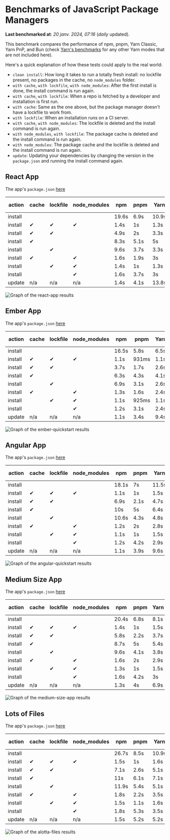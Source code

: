 # Benchmarks of JavaScript Package Managers

**Last benchmarked at**: _20 janv. 2024, 07:16_ (_daily_ updated).

This benchmark compares the performance of npm, pnpm, Yarn Classic, Yarn PnP, and Bun (check [Yarn's benchmarks](https://yarnpkg.com/benchmarks) for any other Yarn modes that are not included here).

Here's a quick explanation of how these tests could apply to the real world:

- `clean install`: How long it takes to run a totally fresh install: no lockfile present, no packages in the cache, no `node_modules` folder.
- `with cache`, `with lockfile`, `with node_modules`: After the first install is done, the install command is run again.
- `with cache`, `with lockfile`: When a repo is fetched by a developer and installation is first run.
- `with cache`: Same as the one above, but the package manager doesn't have a lockfile to work from.
- `with lockfile`: When an installation runs on a CI server.
- `with cache`, `with node_modules`: The lockfile is deleted and the install command is run again.
- `with node_modules`, `with lockfile`: The package cache is deleted and the install command is run again.
- `with node_modules`: The package cache and the lockfile is deleted and the install command is run again.
- `update`: Updating your dependencies by changing the version in the `package.json` and running the install command again.

## React App

The app's `package.json` [here](./fixtures/react-app/package.json)

| action  | cache | lockfile | node_modules| npm | pnpm | Yarn | Yarn PnP | Bun |
| ---     | ---   | ---      | ---         | --- | ---  | ---  | ---      | --- |
| install |       |          |             | 19.6s | 6.9s | 10.9s | 3s | 1.7s |
| install | ✔     | ✔        | ✔           | 1.4s | 1s | 1.3s | n/a | 69ms |
| install | ✔     | ✔        |             | 4.9s | 2s | 3.3s | 1s | 454ms |
| install | ✔     |          |             | 8.3s | 5.1s | 5s | 2.6s | 506ms |
| install |       | ✔        |             | 9.6s | 3.7s | 3.3s | 1s | 423ms |
| install | ✔     |          | ✔           | 1.6s | 1.9s | 3s | n/a | 101ms |
| install |       | ✔        | ✔           | 1.4s | 1s | 1.3s | n/a | 64ms |
| install |       |          | ✔           | 1.6s | 3.7s | 3s | n/a | 72ms |
| update  | n/a | n/a | n/a | 1.4s | 4.1s | 13.8s | 3.6s | 59ms |

<img alt="Graph of the react-app results" src="results/img/react-app.svg" />

## Ember App

The app's `package.json` [here](./fixtures/ember-quickstart/package.json)

| action  | cache | lockfile | node_modules| npm | pnpm | Yarn | Yarn PnP | Bun |
| ---     | ---   | ---      | ---         | --- | ---  | ---  | ---      | --- |
| install |       |          |             | 16.5s | 5.8s | 6.5s | 2.7s | 1.5s |
| install | ✔     | ✔        | ✔           | 1.1s | 931ms | 1.1s | n/a | 51ms |
| install | ✔     | ✔        |             | 3.7s | 1.7s | 2.6s | 971ms | 399ms |
| install | ✔     |          |             | 6.3s | 4.3s | 4.1s | 2.2s | 390ms |
| install |       | ✔        |             | 6.9s | 3.1s | 2.6s | 954ms | 323ms |
| install | ✔     |          | ✔           | 1.3s | 1.6s | 2.4s | n/a | 68ms |
| install |       | ✔        | ✔           | 1.1s | 925ms | 1.1s | n/a | 44ms |
| install |       |          | ✔           | 1.2s | 3.1s | 2.4s | n/a | 56ms |
| update  | n/a | n/a | n/a | 1.1s | 3.4s | 9.4s | 3.4s | 45ms |

<img alt="Graph of the ember-quickstart results" src="results/img/ember-quickstart.svg" />

## Angular App

The app's `package.json` [here](./fixtures/angular-quickstart/package.json)

| action  | cache | lockfile | node_modules| npm | pnpm | Yarn | Yarn PnP | Bun |
| ---     | ---   | ---      | ---         | --- | ---  | ---  | ---      | --- |
| install |       |          |             | 18.1s | 7s | 11.5s | 3.1s | 2.1s |
| install | ✔     | ✔        | ✔           | 1.1s | 1s | 1.5s | n/a | 42ms |
| install | ✔     | ✔        |             | 6.9s | 2.1s | 4.7s | 1.3s | 780ms |
| install | ✔     |          |             | 10s | 5s | 6.4s | 2.6s | 797ms |
| install |       | ✔        |             | 10.6s | 4.3s | 4.8s | 1.2s | 736ms |
| install | ✔     |          | ✔           | 1.2s | 2s | 2.8s | n/a | 70ms |
| install |       | ✔        | ✔           | 1.1s | 1s | 1.5s | n/a | 44ms |
| install |       |          | ✔           | 1.2s | 4.2s | 2.9s | n/a | 68ms |
| update  | n/a | n/a | n/a | 1.1s | 3.9s | 9.6s | 2.8s | 50ms |

<img alt="Graph of the angular-quickstart results" src="results/img/angular-quickstart.svg" />

## Medium Size App

The app's `package.json` [here](./fixtures/medium-size-app/package.json)

| action  | cache | lockfile | node_modules| npm | pnpm | Yarn | Yarn PnP | Bun |
| ---     | ---   | ---      | ---         | --- | ---  | ---  | ---      | --- |
| install |       |          |             | 20.4s | 6.8s | 8.1s | 3.1s | 1.5s |
| install | ✔     | ✔        | ✔           | 1.4s | 1s | 1.5s | n/a | 59ms |
| install | ✔     | ✔        |             | 5.8s | 2.2s | 3.7s | 1.2s | 387ms |
| install | ✔     |          |             | 8.7s | 5s | 5.4s | 2.6s | 417ms |
| install |       | ✔        |             | 9.6s | 4.1s | 3.8s | 1.2s | 376ms |
| install | ✔     |          | ✔           | 1.6s | 2s | 2.9s | n/a | 66ms |
| install |       | ✔        | ✔           | 1.3s | 1s | 1.5s | n/a | 35ms |
| install |       |          | ✔           | 1.6s | 4.2s | 3s | n/a | 56ms |
| update  | n/a | n/a | n/a | 1.3s | 4s | 6.9s | 2.5s | 60ms |

<img alt="Graph of the medium-size-app results" src="results/img/medium-size-app.svg" />

## Lots of Files

The app's `package.json` [here](./fixtures/alotta-files/package.json)

| action  | cache | lockfile | node_modules| npm | pnpm | Yarn | Yarn PnP | Bun |
| ---     | ---   | ---      | ---         | --- | ---  | ---  | ---      | --- |
| install |       |          |             | 26.7s | 8.5s | 10.9s | 3.7s | 2.3s |
| install | ✔     | ✔        | ✔           | 1.5s | 1s | 1.6s | n/a | 102ms |
| install | ✔     | ✔        |             | 7.1s | 2.6s | 5.1s | 1.4s | 659ms |
| install | ✔     |          |             | 11s | 6.1s | 7.1s | 3s | 674ms |
| install |       | ✔        |             | 11.9s | 5.4s | 5.1s | 1.4s | 659ms |
| install | ✔     |          | ✔           | 1.8s | 2.2s | 3.5s | n/a | 105ms |
| install |       | ✔        | ✔           | 1.5s | 1.1s | 1.6s | n/a | 60ms |
| install |       |          | ✔           | 1.8s | 5.3s | 3.5s | n/a | 76ms |
| update  | n/a | n/a | n/a | 1.5s | 5.2s | 5.2s | 3.4s | 127ms |

<img alt="Graph of the alotta-files results" src="results/img/alotta-files.svg" />